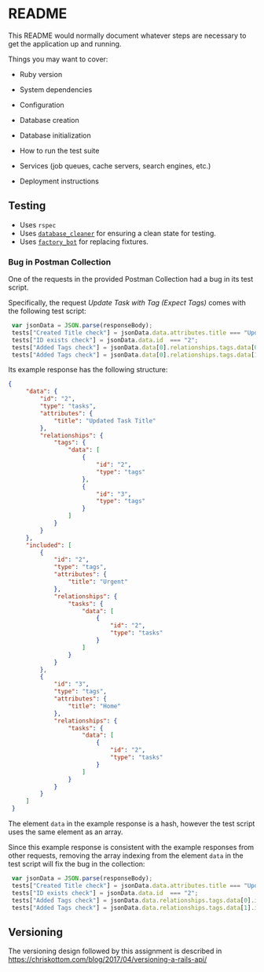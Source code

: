 # README

This README would normally document whatever steps are necessary to get the
application up and running.

Things you may want to cover:

* Ruby version

* System dependencies

* Configuration

* Database creation

* Database initialization

* How to run the test suite

* Services (job queues, cache servers, search engines, etc.)

* Deployment instructions

## Testing
* Uses `rspec`
* Uses [`database_cleaner`](https://github.com/DatabaseCleaner/database_cleaner) for ensuring a clean state for testing.
* Uses [`factory_bot`](https://github.com/thoughtbot/factory_bot) for replacing fixtures.

### Bug in Postman Collection
One of the requests in the provided Postman Collection had a bug in its test script.

Specifically, the request _Update Task with Tag (Expect Tags)_ comes with the following test script:

```javascript
 var jsonData = JSON.parse(responseBody);
 tests["Created Title check"] = jsonData.data.attributes.title === "Updated Task Title";
 tests["ID exists check"] = jsonData.data.id  === "2";
 tests["Added Tags check"] = jsonData.data[0].relationships.tags.data[0].id === "2";
 tests["Added Tags check"] = jsonData.data[0].relationships.tags.data[1].id === "3";
```

Its example response has the following structure:

```json
{
     "data": {
         "id": "2",
         "type": "tasks",
         "attributes": {
             "title": "Updated Task Title"
         },
         "relationships": {
             "tags": {
                 "data": [
                     {
                         "id": "2",
                         "type": "tags"
                     },
                     {
                         "id": "3",
                         "type": "tags"
                     }
                 ]
             }
         }
     },
     "included": [
         {
             "id": "2",
             "type": "tags",
             "attributes": {
                 "title": "Urgent"
             },
             "relationships": {
                 "tasks": {
                     "data": [
                         {
                             "id": "2",
                             "type": "tasks"
                         }
                     ]
                 }
             }
         },
         {
             "id": "3",
             "type": "tags",
             "attributes": {
                 "title": "Home"
             },
             "relationships": {
                 "tasks": {
                     "data": [
                         {
                             "id": "2",
                             "type": "tasks"
                         }
                     ]
                 }
             }
         }
     ]
 }
```

The element `data` in the example response is a hash, however the test script uses the same element as an array.

Since this example response is consistent with the example responses from other requests, removing the array indexing from the element `data` in the test script will fix the bug in the collection:

```javascript
 var jsonData = JSON.parse(responseBody);
 tests["Created Title check"] = jsonData.data.attributes.title === "Updated Task Title";
 tests["ID exists check"] = jsonData.data.id  === "2";
 tests["Added Tags check"] = jsonData.data.relationships.tags.data[0].id === "2";
 tests["Added Tags check"] = jsonData.data.relationships.tags.data[1].id === "3";
```

## Versioning
The versioning design followed by this assignment is described in https://chriskottom.com/blog/2017/04/versioning-a-rails-api/
